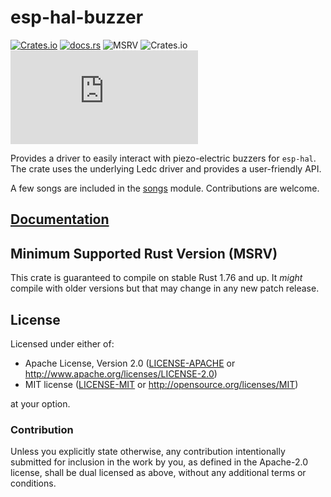 # esp-hal-buzzer

[![Crates.io](https://img.shields.io/crates/v/esp-hal-buzzer?labelColor=1C2C2E&color=C96329&logo=Rust&style=flat-square)](https://crates.io/crates/esp-hal-buzzer)
[![docs.rs](https://img.shields.io/docsrs/esp-hal-buzzer?labelColor=1C2C2E&color=C96329&logo=rust&style=flat-square)](https://docs.rs/esp-hal-buzzer)
![MSRV](https://img.shields.io/badge/MSRV-1.76-blue?labelColor=1C2C2E&style=flat-square)
![Crates.io](https://img.shields.io/crates/l/esp-hal-buzzer?labelColor=1C2C2E&style=flat-square)
[![Matrix](https://img.shields.io/matrix/esp-rs:matrix.org?label=join%20matrix&labelColor=1C2C2E&color=BEC5C9&logo=matrix&style=flat-square)](https://matrix.to/#/#esp-rs:matrix.org)

Provides a driver to easily interact with piezo-electric buzzers for `esp-hal`. The crate uses the underlying Ledc driver and provides a user-friendly API.

A few songs are included in the [songs](./src/songs.rs) module. Contributions are welcome.

## [Documentation]

[documentation]: https://docs.rs/esp-hal-buzzer/

## Minimum Supported Rust Version (MSRV)

This crate is guaranteed to compile on stable Rust 1.76 and up. It _might_
compile with older versions but that may change in any new patch release.

## License

Licensed under either of:

- Apache License, Version 2.0 ([LICENSE-APACHE](../LICENSE-APACHE) or http://www.apache.org/licenses/LICENSE-2.0)
- MIT license ([LICENSE-MIT](../LICENSE-MIT) or http://opensource.org/licenses/MIT)

at your option.

### Contribution

Unless you explicitly state otherwise, any contribution intentionally submitted for inclusion in
the work by you, as defined in the Apache-2.0 license, shall be dual licensed as above, without
any additional terms or conditions.
